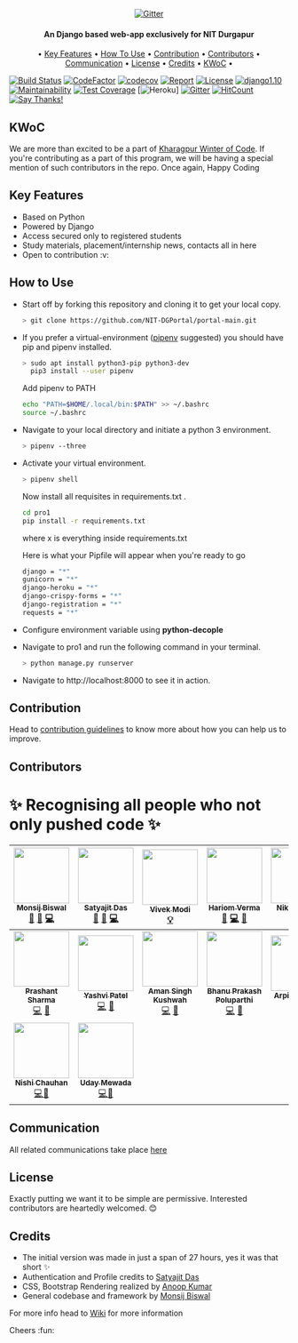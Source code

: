 <p align="center">
  <a href="https://github.com/monsij/ho1/blob/master/pro1/badge.png">
    <img src="https://github.com/monsij/ho1/blob/master/pro1/badge.png"
         alt="Gitter">
  </a>
  <h4 align="center">An Django based web-app exclusively for NIT Durgapur</h4>
</p>
<p align="center">
  •
  <a href="#key-features">Key Features</a> •
  <a href="#how-to-use">How To Use</a> •
  <a href="#contribution">Contribution</a> •
  <a href="#contributors">Contributors</a> •
  <a href="#communication">Communication</a> •
  <a href="#license">License</a> •
  <a href="#credits">Credits</a> •
  <a href="#KWoC">KWoC</a> •
</p>

[![Build Status](https://travis-ci.com/monsij/StudentPortal.svg?branch=master)](https://travis-ci.com/monsij/StudentPortal)
[![CodeFactor](https://www.codefactor.io/repository/github/monsij/studentportal/badge)](https://www.codefactor.io/repository/github/monsij/studentportal)
[![codecov](https://codecov.io/gh/monsij/StudentPortal/branch/master/graph/badge.svg)](https://codecov.io/gh/monsij/StudentPortal)
[![Report](https://img.shields.io/badge/status-pre--release-green.svg)]()
[![License](https://badges.frapsoft.com/os/mit/mit.svg?v=102)](https://github.com/monsij/StudentPortal/)
[![django1.10](https://img.shields.io/badge/django-2.0-brightgreen.svg)](https://www.djangoproject.com)
[![Maintainability](https://api.codeclimate.com/v1/badges/dc8e2c31895c72594f4c/maintainability)](https://codeclimate.com/github/monsij/StudentPortal/maintainability)
[![Test Coverage](https://api.codeclimate.com/v1/badges/dc8e2c31895c72594f4c/test_coverage)](https://codeclimate.com/github/monsij/StudentPortal/test_coverage)
[![Heroku](https://heroku-badge.herokuapp.com/?app=heroku-badge)]
[![Gitter](https://img.shields.io/gitter/room/NIT-DGPortal/Lobby.svg?style=flat-square)](https://gitter.im/NIT-DGPortal-main/Lobby)
[![HitCount](http://hits.dwyl.com/monsij/StudentPortal.svg)](http://hits.dwyl.com/monsij/StudentPortal)
[![Say Thanks!](https://img.shields.io/badge/Say%20Thanks-!-1EAEDB.svg)](https://saythanks.io/to/monsij)
## KWoC
We are more than excited to be a part of [Kharagpur Winter of Code](https://kwoc.kossiitkgp.org/). If you're contributing as a part of this program, we will be having a special mention of such contributors in the repo. Once again, Happy Coding
## Key Features
<ul>
  <li> Based on Python</li>
  <li> Powered by Django</li>
  <li> Access secured only to registered students </li>
  <li> Study materials, placement/internship news, contacts all in here</li>
  <li> Open to contribution :v:</li>
</ul>
  
## How to Use

* Start off by forking this repository and cloning it to get your local copy.

  ```bash
  > git clone https://github.com/NIT-DGPortal/portal-main.git 
  ```

* If you prefer a virtual-environment ([pipenv](https://pipenv.readthedocs.io/) suggested) you should have pip and pipenv installed.

  ```bash
  > sudo apt install python3-pip python3-dev
    pip3 install --user pipenv 
  ```
  
  Add pipenv to PATH
  
  ```bash
  echo "PATH=$HOME/.local/bin:$PATH" >> ~/.bashrc
  source ~/.bashrc
  ```

* Navigate to your local directory and initiate a python 3 environment.
  
  ```bash
  > pipenv --three 
  ```
  
  
* Activate your virtual environment.
  
  ```bash
  > pipenv shell
  ```

  Now install all requisites in requirements.txt .

  ```bash
  cd pro1
  pip install -r requirements.txt
  ```
  where x is everything inside requirements.txt

  Here is what your Pipfile will appear when you're ready to go

  ```bash
  django = "*"
  gunicorn = "*" 
  django-heroku = "*"
  django-crispy-forms = "*"
  django-registration = "*"
  requests = "*"
  ```
  

* Configure environment variable using **python-decople**

  
* Navigate to pro1 and run the following command in your terminal.

  ```bash
  > python manage.py runserver
  ```
  
* Navigate to http://localhost:8000 to see it in action.


## Contribution

Head to [contribution guidelines](https://github.com/monsij/StudentPortal/wiki/Contribution-Guidelines) to know more about how you can help us to improve.

## Contributors

# ✨ Recognising all people who not only pushed code ✨
| [<img src="https://avatars2.githubusercontent.com/u/23289387?s=400&v=4" width="100px;"/><br /><sub><b>Monsij Biswal</b></sub>](https://github.com/monsij)<br />[👀](# "Reviewed Pull Requests") [📢](# "Talks") [💻](# "Code")| [<img src="https://avatars0.githubusercontent.com/u/25405293?s=400&v=4" width="100px;"/><br /><sub><b>Satyajit Das</b></sub>](https://github.com/r3trd)<br />[👀](# "Reviewed Pull Requests") [📢](# "Talks") [💻](# "Code")| [<img src="https://avatars3.githubusercontent.com/u/20069594?s=400&v=4" width="100px;"/><br /><sub><b>Vivek Modi</b></sub>](https://github.com/modihere)<br />[💡](# "Ideas")| [<img src="https://avatars2.githubusercontent.com/u/37576387?s=400&v=4" width="100px;"/><br /><sub><b>Hariom Verma</b></sub>](https://github.com/harry-hov)<br />[👀](# "Reviewed Pull Requests") [💻](# "Code") [📢](# "Talks")| [<img src="https://avatars2.githubusercontent.com/u/22504975?s=400&v=4" width="100px;"/><br /><sub><b>Nikhil Gupta</b></sub>](https://github.com/nguptaa)<br />[💻](# "Code") [📢](# "Talks")| [<img src="https://avatars0.githubusercontent.com/u/35505246?s=400&v=4" width="100px;"/><br /><sub><b>Tiyas Dey</b></sub>](https://github.com/Tiyas-13)<br />[💻](# "Code") [📢](# "Talks")| [<img src="https://avatars2.githubusercontent.com/u/30266744?s=400&v=4" width="100px;"/><br /><sub><b>Gopa Vasanth</b></sub>](https://github.com/gopavasanth)<br />[💻](# "Code")) [📢](# "Talks")
| :---: | :---: | :---: | :---: | :---: | :---: | :---: |
| [<img src="https://avatars1.githubusercontent.com/u/31796326?s=400&v=4" width="100px;"/><br /><sub><b>Prashant Sharma</b></sub>](https://github.com/gutsytechster)<br />[💻](# "Code") [📢](# "Talks")| [<img src="https://avatars2.githubusercontent.com/u/32306847?s=400&v=4" width="100px;"/><br /><sub><b>Yashvi Patel</b></sub>](https://github.com/YashviP)<br />[💻](# "Code") [📢](# "Talks")| [<img src="https://avatars2.githubusercontent.com/u/45662739?s=400&v=4" width="100px;"/><br /><sub><b>Aman Singh Kushwah</b></sub>](https://github.com/Aman8817)<br />[💻](# "Code") [📢](# "Talks")| [<img src="https://avatars1.githubusercontent.com/u/32234113?s=400&v=4" width="100px;"/><br /><sub><b>Bhanu Prakash Poluparthi</b></sub>](https://github.com/BhanuPrakashNani)<br />[💻](# "Code") [📢](# "Talks")| [<img src="https://avatars0.githubusercontent.com/u/33262874?s=400&v=4" width="100px;"/><br /><sub><b>Arpit Agrawal</b></sub>](https://github.com/arpit3018)<br />[💻](# "Code") [📢](# "Talks")| [<img src="https://avatars2.githubusercontent.com/u/30580217?s=400&v=4" width="100px;"/><br /><sub><b>Akash Giri</b></sub>](https://github.com/akashgiricse)<br />[💻](# "Code") [📢](# "Talks")| [<img src="https://avatars0.githubusercontent.com/u/36023503?s=400&v=4" width="100px;"/><br /><sub><b>Rahul Otwani</b></sub>](https://github.com/rahulotwani)<br />[💻](# "Code") [📢](# "Talks")
| [<img src="https://avatars3.githubusercontent.com/u/34571079?s=400&v=4" width="100px;"/><br /><sub><b>Nishi Chauhan</b></sub>](https://github.com/chauhannishh)<br />[💻](# "Code")[📢](# "Talks")| [<img src="https://avatars3.githubusercontent.com/u/42097982?s=400&v=44" width="100px;"/><br /><sub><b>Uday Mewada</b></sub>](https://github.com/udaymewada)<br />[💻](# "Code")[📢](# "Talks")




## Communication

All related communications take place [here](https://gitter.im/NIT-DGPortal-main/Lobby)
## License

Exactly putting we want it to be simple are permissive. Interested contributors are heartedly welcomed. :blush: 
## Credits

* The initial version was made in just a span of 27 hours, yes it was that short :sparkles:
* Authentication and Profile credits to [Satyajit Das](https://github.com/r3trd)
* CSS, Bootstrap Rendering realized by [Anoop Kumar](https://github.com/anoop1311)
* General codebase and framework by [Monsij Biswal](https://github.com/monsij)

For more info head to [Wiki](https://github.com/monsij/StudentPortal/wiki) for more information

Cheers :fun:
